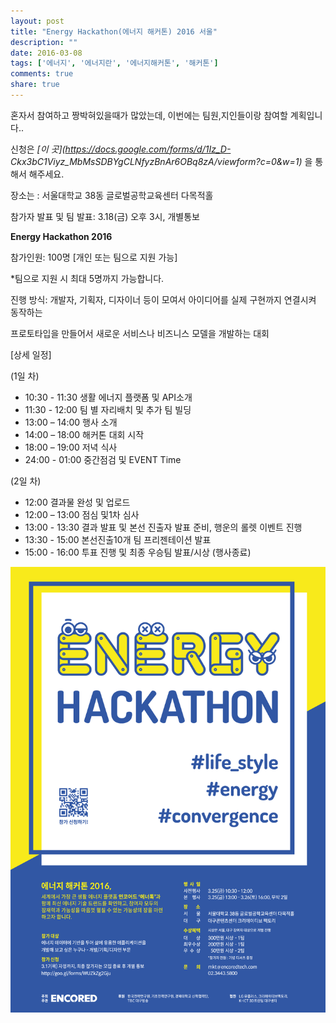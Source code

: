 ```yaml
---
layout: post
title: "Energy Hackathon(에너지 해커톤) 2016 서울"
description: ""
date: 2016-03-08
tags: ['에너지', '에너지란', '에너지해커톤', '해커톤']
comments: true
share: true
---
```


혼자서 참여하고 짱박혀있을때가 많았는데, 이번에는 팀원,지인들이랑 참여할 계획입니다..

신청은 _[이 곳](https://docs.google.com/forms/d/1Iz_D-
Ckx3bC1Viyz_MbMsSDBYgCLNfyzBnAr6OBq8zA/viewform?c=0&w=1)_ 을 통해서 해주세요.

  

장소는 : 서울대학교 38동 글로벌공학교육센터 다목적홀

참가자 발표 및 팀 발표: 3.18(금) 오후 3시, 개별통보

  

**Energy Hackathon 2016**

  

참가인원: 100명 [개인 또는 팀으로 지원 가능]

*팀으로 지원 시 최대 5명까지 가능합니다.

  

진행 방식: 개발자, 기획자, 디자이너 등이 모여서 아이디어를 실제 구현까지 연결시켜 동작하는

프로토타입을 만들어서 새로운 서비스나 비즈니스 모델을 개발하는 대회

  

[상세 일정]

  

(1일 차)

  * 10:30 - 11:30 생활 에너지 플랫폼 및 API소개
  * 11:30 - 12:00 팀 별 자리배치 및 추가 팀 빌딩
  * 13:00 – 14:00 행사 소개
  * 14:00 – 18:00 해커톤 대회 시작
  * 18:00 – 19:00 저녁 식사
  * 24:00 - 01:00 중간점검 및 EVENT Time

  

(2일 차)

  * 12:00 결과물 완성 및 업로드
  * 12:00 – 13:00 점심 및1차 심사
  * 13:00 - 13:30 결과 발표 및 본선 진출자 발표 준비, 행운의 롤렛 이벤트 진행
  * 13:30 - 15:00 본선진출10개 팀 프리젠테이션 발표
  * 15:00 - 16:00 투표 진행 및 최종 우승팀 발표/시상 (행사종료)

![](/assets/images/posts/512/2752B63D56DE8501161B43.PNG)

  

  

  

